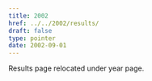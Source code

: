 ```yaml
---
title: 2002
href: ../../2002/results/
draft: false
type: pointer
date: 2002-09-01
---
```


Results page relocated under year page.
